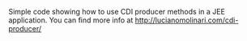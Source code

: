 Simple code showing how to use CDI producer methods in a JEE application. You can find more info at http://lucianomolinari.com/cdi-producer/
